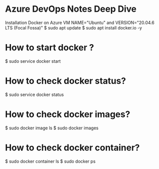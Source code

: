 # Azure DevOps Notes Deep Dive
Installation Docker on Azure VM NAME="Ubuntu" and VERSION="20.04.6 LTS (Focal Fossa)"
$ sudo apt update
$ sudo apt install docker.io -y

# How to start docker ?
$ sudo service docker start

# How to check docker status?
$ sudo service docker status

# How to check docker images?
$ sudo docker image ls
$ sudo docker images

# How to check docker container?
$ sudo docker container ls
$ sudo docker ps



